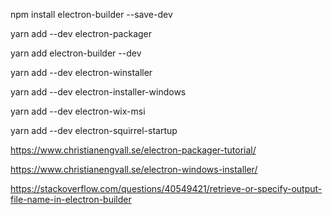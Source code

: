 npm install electron-builder --save-dev

yarn add --dev electron-packager

yarn add electron-builder --dev

yarn add --dev electron-winstaller

yarn add --dev electron-installer-windows

yarn add --dev electron-wix-msi 

yarn add --dev electron-squirrel-startup

https://www.christianengvall.se/electron-packager-tutorial/

https://www.christianengvall.se/electron-windows-installer/


https://stackoverflow.com/questions/40549421/retrieve-or-specify-output-file-name-in-electron-builder

